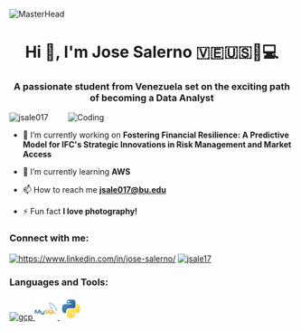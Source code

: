 ![MasterHead](https://user-images.githubusercontent.com/74038190/241765440-80728820-e06b-4f96-9c9e-9df46f0cc0a5.gif)
<h1 align="center">Hi 👋, I'm Jose Salerno 🇻🇪🇺🇸📸💻</h1>
<h3 align="center">A passionate student from Venezuela set on the exciting path of becoming a Data Analyst</h3>
<img align="right" alt="Coding" width="400" src="https://miro.medium.com/v2/resize:fit:1400/1*VMmvImch6VU5pc2VktY1uw.gif">

<p align="left"> <img src="https://komarev.com/ghpvc/?username=jsale017&label=Profile%20views&color=0e75b6&style=flat" alt="jsale017" /> </p>

- 🔭 I’m currently working on **Fostering Financial Resilience: A Predictive Model for IFC's Strategic Innovations in Risk Management and Market Access**

- 🌱 I’m currently learning **AWS**

- 📫 How to reach me **jsale017@bu.edu**

- ⚡ Fun fact **I love photography!**

<h3 align="left">Connect with me:</h3>
<p align="left">
<a href="https://www.linkedin.com/in/jose-salerno" target="blank"><img align="center" src="https://raw.githubusercontent.com/rahuldkjain/github-profile-readme-generator/master/src/images/icons/Social/linked-in-alt.svg" alt="https://www.linkedin.com/in/jose-salerno/" height="30" width="40" /></a>
<a href="https://instagram.com/jsale17" target="blank"><img align="center" src="https://raw.githubusercontent.com/rahuldkjain/github-profile-readme-generator/master/src/images/icons/Social/instagram.svg" alt="jsale17" height="30" width="40" /></a>
</p>

<h3 align="left">Languages and Tools:</h3>
<p align="left"> <a href="https://cloud.google.com" target="_blank" rel="noreferrer"> <img src="https://www.vectorlogo.zone/logos/google_cloud/google_cloud-icon.svg" alt="gcp" width="40" height="40"/> </a> <a href="https://www.mysql.com/" target="_blank" rel="noreferrer"> <img src="https://raw.githubusercontent.com/devicons/devicon/master/icons/mysql/mysql-original-wordmark.svg" alt="mysql" width="40" height="40"/> </a> <a href="https://www.python.org" target="_blank" rel="noreferrer"> <img src="https://raw.githubusercontent.com/devicons/devicon/master/icons/python/python-original.svg" alt="python" width="40" height="40"/> </a> </p>


